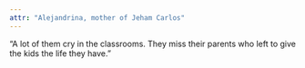 ```yaml
---
attr: "Alejandrina, mother of Jeham Carlos"
---
```

“A lot of them cry in the classrooms. They miss their parents who left to give the kids the life they have.”